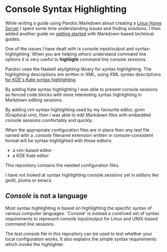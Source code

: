 # Console Syntax Highlighting

While writing a guide using Pandoc Markdown about creating a
[Linux Home Server][home-server] I spent some time understanding issues
and finding solutions.  I then added another guide on
[getting started][doc-with-pandoc-md] with Markdown-based technical guides.

One of the issues I have dealt with is console input/output and 
syntax-highlighting.  When you are helping others understand command line
options it is very useful to **highlight** command line console sessions.

Pandoc uses the Haskell *skylighting* library for syntax highlighting.  The
highlighting descriptions are written in XML, using XML syntax descriptions
[for KDE's Kate syntax highlighting][kde-syntax-hi].

By adding Kate syntax highlighting I was able to present console sessions
as fenced code blocks with more interesting syntax highlighting in 
Markdown editing sessions.

By adding vim syntax highlighting used by my favourite editor, gvim
(Graphical vim), then I was able to edit Markdown files with embedded
console sessions comfortably and quickly.

When the appropriate configuration files are in place then any text file
named with a *.console* filename extension written in console-consistent
format will be syntax-highlighted with these editors:

   * a vim-based editor
   * a KDE Kate editor

This repository contains the needed configuration files.

I have not looked at syntax highlighting console sessions yet in editors
like gedit, pluma or emacs.

## *Console* is not a language

Most syntax highlighting is based on highlighting the specific syntax
of various computer languages.  'Console' is instead a contrived set of syntax 
requirements to represent console input/output for Linux and UNIX-based
command line sessions.

The *test.console* file in this repository can be used to test whether
your local configuration works.  It also explains the simple syntax 
requirements which invoke the highlighter. 

[home-server]: https://github.com/deatrich/linux-home-server/
[doc-with-pandoc-md]: https://github.com/deatrich/doc-with-pandoc-markdown/
[kde-syntax-hi]: https://github.com/KDE/syntax-highlighting/tree/master
[kate]: https://kate-editor.org/
